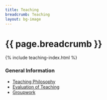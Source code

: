 ```yaml
---
title: Teaching
breadcrumb: Teaching
layout: bg-image
---
```

# {{ page.breadcrumb }}

{% include teaching-index.html %}

### General Information

* [Teaching Philosophy](philosophy.html)
* [Evaluation of Teaching](evaluation.html)
* [Groupwork](groupwork.html)
